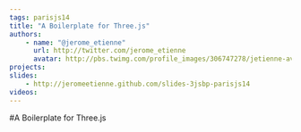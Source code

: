 ```yaml
---
tags: parisjs14
title: "A Boilerplate for Three.js"
authors:
    - name: "@jerome_etienne"
      url: http://twitter.com/jerome_etienne
      avatar: http://pbs.twimg.com/profile_images/306747278/jetienne-avatar_bigger.jpg
projects:
slides:
    - http://jeromeetienne.github.com/slides-3jsbp-parisjs14
videos:
---
```

#A Boilerplate for Three.js
